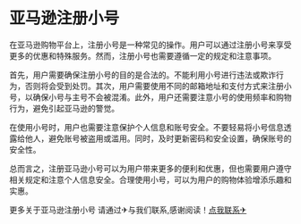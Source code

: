 # 亚马逊注册小号

在亚马逊购物平台上，注册小号是一种常见的操作。用户可以通过注册小号来享受更多的优惠和特殊服务。然而，注册小号也需要遵循一定的规定和注意事项。

首先，用户需要确保注册小号的目的是合法的。不能利用小号进行违法或欺诈行为，否则将会受到处罚。其次，用户需要使用不同的邮箱地址和支付方式来注册小号，以确保小号与主号不会被混淆。此外，用户还需要注意小号的使用频率和购物行为，避免引起亚马逊的警觉。

在使用小号时，用户也需要注意保护个人信息和账号安全。不要轻易将小号信息透露给他人，避免账号被盗用或滥用。同时，及时更新密码和安全设置，确保账号的安全性。

总而言之，注册亚马逊小号可以为用户带来更多的便利和优惠，但也需要用户遵守相关规定和注意个人信息安全。合理使用小号，可以为用户的购物体验增添乐趣和实惠。

更多关于亚马逊注册小号 请通过✈与我们联系,感谢阅读！[点我联系✈](https://ai.G208.com)
